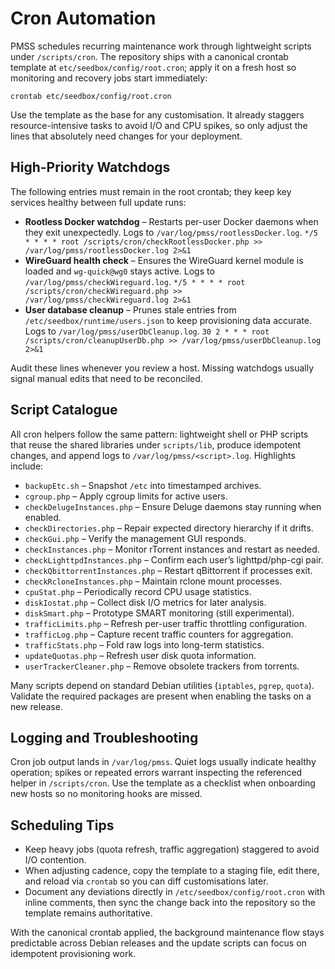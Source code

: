 # Cron Automation

PMSS schedules recurring maintenance work through lightweight scripts under
`/scripts/cron`. The repository ships with a canonical crontab template at
`etc/seedbox/config/root.cron`; apply it on a fresh host so monitoring and
recovery jobs start immediately:

```
crontab etc/seedbox/config/root.cron
```

Use the template as the base for any customisation. It already staggers
resource-intensive tasks to avoid I/O and CPU spikes, so only adjust the lines
that absolutely need changes for your deployment.

## High-Priority Watchdogs

The following entries must remain in the root crontab; they keep key services
healthy between full update runs:

- **Rootless Docker watchdog** – Restarts per-user Docker daemons when they
  exit unexpectedly. Logs to `/var/log/pmss/rootlessDocker.log`.
  `*/5 * * * * root /scripts/cron/checkRootlessDocker.php >> /var/log/pmss/rootlessDocker.log 2>&1`
- **WireGuard health check** – Ensures the WireGuard kernel module is loaded
  and `wg-quick@wg0` stays active. Logs to
  `/var/log/pmss/checkWireguard.log`.
  `*/5 * * * * root /scripts/cron/checkWireguard.php >> /var/log/pmss/checkWireguard.log 2>&1`
- **User database cleanup** – Prunes stale entries from
  `/etc/seedbox/runtime/users.json` to keep provisioning data accurate. Logs to
  `/var/log/pmss/userDbCleanup.log`.
  `30 2 * * * root /scripts/cron/cleanupUserDb.php >> /var/log/pmss/userDbCleanup.log 2>&1`

Audit these lines whenever you review a host. Missing watchdogs usually signal
manual edits that need to be reconciled.

## Script Catalogue

All cron helpers follow the same pattern: lightweight shell or PHP scripts that
reuse the shared libraries under `scripts/lib`, produce idempotent changes, and
append logs to `/var/log/pmss/<script>.log`. Highlights include:

- `backupEtc.sh` – Snapshot `/etc` into timestamped archives.
- `cgroup.php` – Apply cgroup limits for active users.
- `checkDelugeInstances.php` – Ensure Deluge daemons stay running when enabled.
- `checkDirectories.php` – Repair expected directory hierarchy if it drifts.
- `checkGui.php` – Verify the management GUI responds.
- `checkInstances.php` – Monitor rTorrent instances and restart as needed.
- `checkLighttpdInstances.php` – Confirm each user’s lighttpd/php-cgi pair.
- `checkQbittorrentInstances.php` – Restart qBittorrent if processes exit.
- `checkRcloneInstances.php` – Maintain rclone mount processes.
- `cpuStat.php` – Periodically record CPU usage statistics.
- `diskIostat.php` – Collect disk I/O metrics for later analysis.
- `diskSmart.php` – Prototype SMART monitoring (still experimental).
- `trafficLimits.php` – Refresh per-user traffic throttling configuration.
- `trafficLog.php` – Capture recent traffic counters for aggregation.
- `trafficStats.php` – Fold raw logs into long-term statistics.
- `updateQuotas.php` – Refresh user disk quota information.
- `userTrackerCleaner.php` – Remove obsolete trackers from torrents.

Many scripts depend on standard Debian utilities (`iptables`, `pgrep`, `quota`).
Validate the required packages are present when enabling the tasks on a new
release.

## Logging and Troubleshooting

Cron job output lands in `/var/log/pmss`. Quiet logs usually indicate healthy
operation; spikes or repeated errors warrant inspecting the referenced helper in
`/scripts/cron`. Use the template as a checklist when onboarding new hosts so no
monitoring hooks are missed.

## Scheduling Tips

- Keep heavy jobs (quota refresh, traffic aggregation) staggered to avoid I/O
  contention.
- When adjusting cadence, copy the template to a staging file, edit there, and
  reload via `crontab` so you can diff customisations later.
- Document any deviations directly in `/etc/seedbox/config/root.cron` with
  inline comments, then sync the change back into the repository so the template
  remains authoritative.

With the canonical crontab applied, the background maintenance flow stays
predictable across Debian releases and the update scripts can focus on
idempotent provisioning work.
